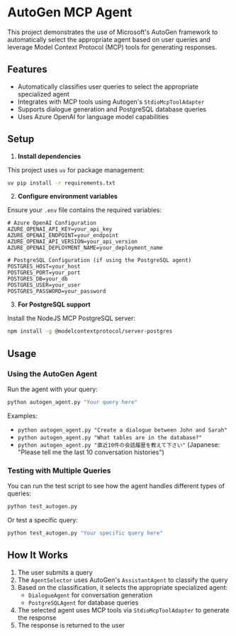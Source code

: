 # AutoGen MCP Agent

This project demonstrates the use of Microsoft's AutoGen framework to automatically select the appropriate agent based on user queries and leverage Model Context Protocol (MCP) tools for generating responses.

## Features

- Automatically classifies user queries to select the appropriate specialized agent
- Integrates with MCP tools using Autogen's `StdioMcpToolAdapter`
- Supports dialogue generation and PostgreSQL database queries
- Uses Azure OpenAI for language model capabilities

## Setup

1. **Install dependencies**

This project uses `uv` for package management:

```bash
uv pip install -r requirements.txt
```

2. **Configure environment variables**

Ensure your `.env` file contains the required variables:

```
# Azure OpenAI Configuration
AZURE_OPENAI_API_KEY=your_api_key
AZURE_OPENAI_ENDPOINT=your_endpoint
AZURE_OPENAI_API_VERSION=your_api_version
AZURE_OPENAI_DEPLOYMENT_NAME=your_deployment_name

# PostgreSQL Configuration (if using the PostgreSQL agent)
POSTGRES_HOST=your_host
POSTGRES_PORT=your_port
POSTGRES_DB=your_db
POSTGRES_USER=your_user
POSTGRES_PASSWORD=your_password
```

3. **For PostgreSQL support**

Install the NodeJS MCP PostgreSQL server:

```bash
npm install -g @modelcontextprotocol/server-postgres
```

## Usage

### Using the AutoGen Agent

Run the agent with your query:

```bash
python autogen_agent.py "Your query here"
```

Examples:
- `python autogen_agent.py "Create a dialogue between John and Sarah"`
- `python autogen_agent.py "What tables are in the database?"`
- `python autogen_agent.py "直近10件の会話履歴を教えて下さい"` (Japanese: "Please tell me the last 10 conversation histories")

### Testing with Multiple Queries

You can run the test script to see how the agent handles different types of queries:

```bash
python test_autogen.py
```

Or test a specific query:

```bash
python test_autogen.py "Your specific query here"
```

## How It Works

1. The user submits a query
2. The `AgentSelector` uses AutoGen's `AssistantAgent` to classify the query
3. Based on the classification, it selects the appropriate specialized agent:
   - `DialogueAgent` for conversation generation
   - `PostgreSQLAgent` for database queries
4. The selected agent uses MCP tools via `StdioMcpToolAdapter` to generate the response
5. The response is returned to the user

